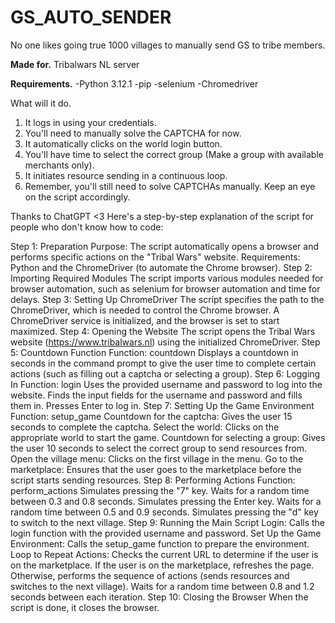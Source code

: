 # GS_AUTO_SENDER
No one likes going true 1000 villages to manually send GS to tribe members.

**Made for.**
Tribalwars NL server

**Requirements.**
-Python 3.12.1
-pip
-selenium
-Chromedriver

What will it do.
1. It logs in using your credentials.
2. You'll need to manually solve the CAPTCHA for now.
3. It automatically clicks on the world login button.
4. You'll have time to select the correct group (Make a group with available merchants only).
5. It initiates resource sending in a continuous loop.
6. Remember, you'll still need to solve CAPTCHAs manually. Keep an eye on the script accordingly.


Thanks to ChatGPT <3
Here's a step-by-step explanation of the script for people who don't know how to code:

Step 1: Preparation
Purpose: The script automatically opens a browser and performs specific actions on the "Tribal Wars" website.
Requirements: Python and the ChromeDriver (to automate the Chrome browser).
Step 2: Importing Required Modules
The script imports various modules needed for browser automation, such as selenium for browser automation and time for delays.
Step 3: Setting Up ChromeDriver
The script specifies the path to the ChromeDriver, which is needed to control the Chrome browser.
A ChromeDriver service is initialized, and the browser is set to start maximized.
Step 4: Opening the Website
The script opens the Tribal Wars website (https://www.tribalwars.nl) using the initialized ChromeDriver.
Step 5: Countdown Function
Function: countdown
Displays a countdown in seconds in the command prompt to give the user time to complete certain actions (such as filling out a captcha or selecting a group).
Step 6: Logging In
Function: login
Uses the provided username and password to log into the website.
Finds the input fields for the username and password and fills them in.
Presses Enter to log in.
Step 7: Setting Up the Game Environment
Function: setup_game
Countdown for the captcha: Gives the user 15 seconds to complete the captcha.
Select the world: Clicks on the appropriate world to start the game.
Countdown for selecting a group: Gives the user 10 seconds to select the correct group to send resources from.
Open the village menu: Clicks on the first village in the menu.
Go to the marketplace: Ensures that the user goes to the marketplace before the script starts sending resources.
Step 8: Performing Actions
Function: perform_actions
Simulates pressing the "7" key.
Waits for a random time between 0.3 and 0.8 seconds.
Simulates pressing the Enter key.
Waits for a random time between 0.5 and 0.9 seconds.
Simulates pressing the "d" key to switch to the next village.
Step 9: Running the Main Script
Login: Calls the login function with the provided username and password.
Set Up the Game Environment: Calls the setup_game function to prepare the environment.
Loop to Repeat Actions:
Checks the current URL to determine if the user is on the marketplace.
If the user is on the marketplace, refreshes the page.
Otherwise, performs the sequence of actions (sends resources and switches to the next village).
Waits for a random time between 0.8 and 1.2 seconds between each iteration.
Step 10: Closing the Browser
When the script is done, it closes the browser.




